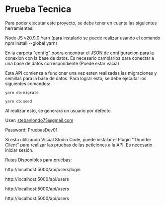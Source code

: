 ﻿# Prueba Tecnica

Para poder ejecutar este proyecto, se debe tener en cuenta las siguientes herramientas:

Node JS v20.9.0
Yarn (para instalarlo se puede realizar usando el comando npm install --global yarn)


En la carpeta "config" podra encontrar el JSON de configuracion para la conexion con la base de datos. Es necesario cambiarlos para conectar a una base de datos correspondiente (Puede estar vacia)


Esta API comienza a funcionar una vez esten realizadas las migraciones y semillas para la base de datos. Para lograr esto, se debe ejecutar los siguientes comandos:


`yarn db:migrate`

`yarn db:seed`

Al realizar esto, se generara un usuario por defecto.

User: stebanlondo75@gmail.com

Password: PruebasDev01.

Si esta utilizando Visual Studio Code, puede instalar el Plugin "Thunder Client" para realizar las pruebas de las peticiones a la API. Es necesario iniciar sesión.

Rutas Disponibles para pruebas:

http://localhost:5000/api/users/login

http://localhost:5000/api/users

http://localhost:5000/api/users

http://localhost:5000/api/users

